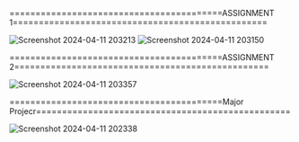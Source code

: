 =========================================ASSIGNMENT 1=================================================

![Screenshot 2024-04-11 203213](https://github.com/nandini7151/FED/assets/161468410/dd9b3bac-7973-4b34-b411-3ade36c13361)
![Screenshot 2024-04-11 203150](https://github.com/nandini7151/FED/assets/161468410/4619db25-6131-4214-b9df-0f4e92b18a65)

=========================================ASSIGNMENT 2=================================================

![Screenshot 2024-04-11 203357](https://github.com/nandini7151/FED/assets/161468410/94a75625-719a-4999-8686-8e9a06cd22ce)


=========================================Major Projecr=================================================

![Screenshot 2024-04-11 202338](https://github.com/nandini7151/FED/assets/161468410/50cc6f14-e279-4fb6-9159-aac27b5ce4ec)
